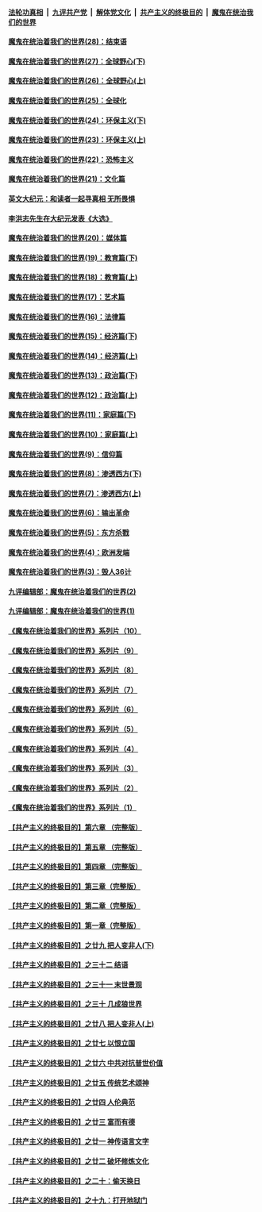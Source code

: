 ####  [法轮功真相](../../../../basic/blob/master/README.md?t=03011831) &nbsp;|&nbsp; [九评共产党](../../../../9ping.md/blob/master/README.md?t=03011831) &nbsp;|&nbsp; [解体党文化](../../../../jtdwh.md/blob/master/README.md?t=03011831)  &nbsp;|&nbsp; [共产主义的终极目的](../../../../gczydzjmd.md/blob/master/README.md?t=03011831) &nbsp;|&nbsp; [魔鬼在统治我们的世界](../../../../mgztzwmdsj.md/blob/master/README.md?t=03011831) 

#### [魔鬼在统治着我们的世界(28)：结束语](../pages/nsc422/n10936246.md?t=03011831) 

#### [魔鬼在统治着我们的世界(27)：全球野心(下)](../pages/nsc422/n10928319.md?t=03011831) 

#### [魔鬼在统治着我们的世界(26)：全球野心(上)](../pages/nsc422/n10900318.md?t=03011831) 

#### [魔鬼在统治着我们的世界(25)：全球化](../pages/nsc422/n10788205.md?t=03011831) 

#### [魔鬼在统治着我们的世界(24)：环保主义(下)](../pages/nsc422/n10695307.md?t=03011831) 

#### [魔鬼在统治着我们的世界(23)：环保主义(上)](../pages/nsc422/n10688613.md?t=03011831) 

#### [魔鬼在统治着我们的世界(22)：恐怖主义](../pages/nsc422/n10614727.md?t=03011831) 

#### [魔鬼在统治着我们的世界(21)：文化篇](../pages/nsc422/n10597706.md?t=03011831) 

#### [英文大纪元：和读者一起寻真相 无所畏惧](../pages/nsc422/n12542027.md?t=03011831) 

#### [李洪志先生在大纪元发表《大选》](../pages/nsc422/n12534746.md?t=03011831) 

#### [魔鬼在统治着我们的世界(20)：媒体篇](../pages/nsc422/n10586579.md?t=03011831) 

#### [魔鬼在统治着我们的世界(19)：教育篇(下)](../pages/nsc422/n10564808.md?t=03011831) 

#### [魔鬼在统治着我们的世界(18)：教育篇(上)](../pages/nsc422/n10526970.md?t=03011831) 

#### [魔鬼在统治着我们的世界(17)：艺术篇](../pages/nsc422/n10499093.md?t=03011831) 

#### [魔鬼在统治着我们的世界(16)：法律篇](../pages/nsc422/n10485969.md?t=03011831) 

#### [魔鬼在统治着我们的世界(15)：经济篇(下)](../pages/nsc422/n10469975.md?t=03011831) 

#### [魔鬼在统治着我们的世界(14)：经济篇(上)](../pages/nsc422/n10457370.md?t=03011831) 

#### [魔鬼在统治着我们的世界(13)：政治篇(下)](../pages/nsc422/n10448270.md?t=03011831) 

#### [魔鬼在统治着我们的世界(12)：政治篇(上)](../pages/nsc422/n10444576.md?t=03011831) 

#### [魔鬼在统治着我们的世界(11)：家庭篇(下)](../pages/nsc422/n10440961.md?t=03011831) 

#### [魔鬼在统治着我们的世界(10)：家庭篇(上)](../pages/nsc422/n10435448.md?t=03011831) 

#### [魔鬼在统治着我们的世界(9)：信仰篇](../pages/nsc422/n10432159.md?t=03011831) 

#### [魔鬼在统治着我们的世界(8)：渗透西方(下)](../pages/nsc422/n10429603.md?t=03011831) 

#### [魔鬼在统治着我们的世界(7)：渗透西方(上)](../pages/nsc422/n10426013.md?t=03011831) 

#### [魔鬼在统治着我们的世界(6)：输出革命](../pages/nsc422/n10421536.md?t=03011831) 

#### [魔鬼在统治着我们的世界(5)：东方杀戮](../pages/nsc422/n10417707.md?t=03011831) 

#### [魔鬼在统治着我们的世界(4)：欧洲发端](../pages/nsc422/n10414890.md?t=03011831) 

#### [魔鬼在统治着我们的世界(3)：毁人36计](../pages/nsc422/n10411583.md?t=03011831) 

#### [九评编辑部：魔鬼在统治着我们的世界(2)](../pages/nsc422/n10410036.md?t=03011831) 

#### [九评编辑部：魔鬼在统治着我们的世界(1)](../pages/nsc422/n10406825.md?t=03011831) 

#### [《魔鬼在统治着我们的世界》系列片（10）](../pages/nsc422/n12292670.md?t=03011831) 

#### [《魔鬼在统治着我们的世界》系列片（9）](../pages/nsc422/n12290859.md?t=03011831) 

#### [《魔鬼在统治着我们的世界》系列片（8）](../pages/nsc422/n12287445.md?t=03011831) 

#### [《魔鬼在统治着我们的世界》系列片（7）](../pages/nsc422/n12283425.md?t=03011831) 

#### [《魔鬼在统治着我们的世界》系列片（6）](../pages/nsc422/n12282314.md?t=03011831) 

#### [《魔鬼在统治着我们的世界》系列片（5）](../pages/nsc422/n12281419.md?t=03011831) 

#### [《魔鬼在统治着我们的世界》系列片（4）](../pages/nsc422/n12274024.md?t=03011831) 

#### [《魔鬼在统治着我们的世界》系列片（3）](../pages/nsc422/n12271322.md?t=03011831) 

#### [《魔鬼在统治着我们的世界》系列片（2）](../pages/nsc422/n12269049.md?t=03011831) 

#### [《魔鬼在统治着我们的世界》系列片（1）](../pages/nsc422/n12267575.md?t=03011831) 

#### [【共产主义的终极目的】第六章 （完整版）](../pages/nsc422/n11428913.md?t=03011831) 

#### [【共产主义的终极目的】第五章 （完整版）](../pages/nsc422/n11428912.md?t=03011831) 

#### [【共产主义的终极目的】第四章 （完整版）](../pages/nsc422/n11428907.md?t=03011831) 

#### [【共产主义的终极目的】第三章（完整版）](../pages/nsc422/n11428848.md?t=03011831) 

#### [【共产主义的终极目的】第二章（完整版）](../pages/nsc422/n11428831.md?t=03011831) 

#### [【共产主义的终极目的】第一章（完整版）](../pages/nsc422/n11417651.md?t=03011831) 

#### [【共产主义的终极目的】之廿九 把人变非人(下)](../pages/nsc422/n11344140.md?t=03011831) 

#### [【共产主义的终极目的】之三十二 结语](../pages/nsc422/n11360535.md?t=03011831) 

#### [【共产主义的终极目的】之三十一 末世景观](../pages/nsc422/n11351129.md?t=03011831) 

#### [【共产主义的终极目的】之三十 几成狼世界](../pages/nsc422/n11348280.md?t=03011831) 

#### [【共产主义的终极目的】之廿八 把人变非人(上)](../pages/nsc422/n11340492.md?t=03011831) 

#### [【共产主义的终极目的】之廿七 以恨立国](../pages/nsc422/n11336944.md?t=03011831) 

#### [【共产主义的终极目的】之廿六 中共对抗普世价值](../pages/nsc422/n11324785.md?t=03011831) 

#### [【共产主义的终极目的】之廿五 传统艺术颂神](../pages/nsc422/n11296396.md?t=03011831) 

#### [【共产主义的终极目的】之廿四 人伦典范](../pages/nsc422/n11296397.md?t=03011831) 

#### [【共产主义的终极目的】之廿三 富而有德](../pages/nsc422/n11283598.md?t=03011831) 

#### [【共产主义的终极目的】之廿一 神传语言文字](../pages/nsc422/n11263265.md?t=03011831) 

#### [【共产主义的终极目的】之廿二 破坏修炼文化](../pages/nsc422/n11245728.md?t=03011831) 

#### [【共产主义的终极目的】之二十：偷天换日](../pages/nsc422/n11238846.md?t=03011831) 

#### [【共产主义的终极目的】之十九：打开地狱门](../pages/nsc422/n11206376.md?t=03011831) 

